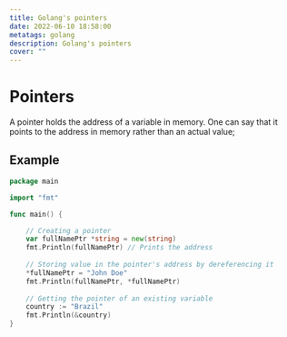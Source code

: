 ```yaml
---
title: Golang's pointers
date: 2022-06-10 18:58:00
metatags: golang
description: Golang's pointers
cover: ""
---
```


# Pointers

A pointer holds the address of a variable in memory. One can say that it points to the address in memory rather than an actual value;

## Example

```go
package main

import "fmt"

func main() {

	// Creating a pointer
	var fullNamePtr *string = new(string)
	fmt.Println(fullNamePtr) // Prints the address
	
	// Storing value in the pointer's address by dereferencing it
	*fullNamePtr = "John Doe"
	fmt.Println(fullNamePtr, *fullNamePtr)
	
	// Getting the pointer of an existing variable
	country := "Brazil"
	fmt.Println(&country)
}
```